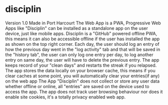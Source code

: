 # disciplin
Version 1.0
Made in Port Harcourt 
The Web App is a PWA, Progressive Web Apps like "Disciplin" can be installed as a standalone app on the user device, just like mobile apps.
Disciplin is a "GitHub" powered offline PWA, this means it can also be accessible offline if the user has installed the app as shown on the top right corner.
Each day, the user should log an entry of how the previous day went in the "log activity" tab and that will be saved in the "history tab", the user can only log one entry per day, to log another entry on same day, the user will have to delete the previous entry.
The app keeps record of your "clean days" and restarts the streak if you relapsed.
The app stores the data locally on your browser cache, this means if you clear caches at some point, you will automatically clear your entries(if any) on the web app
The App "Disciplin" does not collect or store any user data whether offline or online, all "entries" are saved on the device used to access the app.
The app does not track user browsing behaviour nor does it enable site cookies, it's a totally privacy enabled web app.
